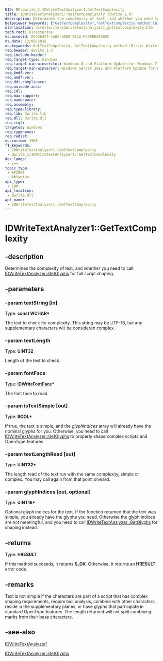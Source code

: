 ```yaml
---
UID: NF:dwrite_1.IDWriteTextAnalyzer1.GetTextComplexity
title: IDWriteTextAnalyzer1::GetTextComplexity (dwrite_1.h)
description: Determines the complexity of text, and whether you need to call IDWriteTextAnalyzer::GetGlyphs for full script shaping.
helpviewer_keywords: ["GetTextComplexity","GetTextComplexity method [Direct Write]","GetTextComplexity method [Direct Write]","IDWriteTextAnalyzer1 interface","IDWriteTextAnalyzer1 interface [Direct Write]","GetTextComplexity method","IDWriteTextAnalyzer1.GetTextComplexity","IDWriteTextAnalyzer1::GetTextComplexity","directwrite.idwritetextanalyzer1_gettextcomplexity","dwrite_1/IDWriteTextAnalyzer1::GetTextComplexity"]
old-location: directwrite\idwritetextanalyzer1_gettextcomplexity.htm
tech.root: DirectWrite
ms.assetid: EC9364F7-4A00-4DEE-B51A-F26FBBA5683F
ms.date: 12/05/2018
ms.keywords: GetTextComplexity, GetTextComplexity method [Direct Write], GetTextComplexity method [Direct Write],IDWriteTextAnalyzer1 interface, IDWriteTextAnalyzer1 interface [Direct Write],GetTextComplexity method, IDWriteTextAnalyzer1.GetTextComplexity, IDWriteTextAnalyzer1::GetTextComplexity, directwrite.idwritetextanalyzer1_gettextcomplexity, dwrite_1/IDWriteTextAnalyzer1::GetTextComplexity
req.header: dwrite_1.h
req.include-header: 
req.target-type: Windows
req.target-min-winverclnt: Windows 8 and Platform Update for Windows 7 [desktop apps \| UWP apps]
req.target-min-winversvr: Windows Server 2012 and Platform Update for Windows Server 2008 R2 [desktop apps \| UWP apps]
req.kmdf-ver: 
req.umdf-ver: 
req.ddi-compliance: 
req.unicode-ansi: 
req.idl: 
req.max-support: 
req.namespace: 
req.assembly: 
req.type-library: 
req.lib: Dwrite.lib
req.dll: Dwrite.dll
req.irql: 
targetos: Windows
req.typenames: 
req.redist: 
ms.custom: 19H1
f1_keywords:
 - IDWriteTextAnalyzer1::GetTextComplexity
 - dwrite_1/IDWriteTextAnalyzer1::GetTextComplexity
dev_langs:
 - c++
topic_type:
 - APIRef
 - kbSyntax
api_type:
 - COM
api_location:
 - dwrite.dll
api_name:
 - IDWriteTextAnalyzer1::GetTextComplexity
---
```


# IDWriteTextAnalyzer1::GetTextComplexity


## -description

Determines the complexity of text, and whether you need to call <a href="/windows/win32/api/dwrite/nf-dwrite-idwritetextanalyzer-getglyphs">IDWriteTextAnalyzer::GetGlyphs</a> for full script
    shaping.

## -parameters

### -param textString [in]

Type: <b>const WCHAR*</b>

The text to check for complexity. This string
    may be UTF-16, but any supplementary characters will be considered
    complex.

### -param textLength

Type: <b>UINT32</b>

Length of the text to check.

### -param fontFace

Type: <b><a href="/windows/win32/api/dwrite_1/nn-dwrite_1-idwritefontface1">IDWriteFontFace</a>*</b>

The font face to read.

### -param isTextSimple [out]

Type: <b>BOOL*</b>

If true, the text is simple, and the
    <i>glyphIndices</i> array will already have the nominal glyphs for you.
    Otherwise, you need to call <a href="/windows/win32/api/dwrite/nf-dwrite-idwritetextanalyzer-getglyphs">IDWriteTextAnalyzer::GetGlyphs</a> to properly shape complex
    scripts and OpenType features.

### -param textLengthRead [out]

Type: <b>UINT32*</b>

The length read of the text run with the
    same complexity, simple or complex. You may call again from that
    point onward.

### -param glyphIndices [out, optional]

Type: <b>UINT16*</b>

Optional glyph indices for the text. If the
    function returned that the text was simple, you already have the
    glyphs you need. Otherwise the glyph indices are not meaningful,
    and you need to call <a href="/windows/win32/api/dwrite/nf-dwrite-idwritetextanalyzer-getglyphs">IDWriteTextAnalyzer::GetGlyphs</a> for shaping instead.

## -returns

Type: <b>HRESULT</b>

If this method succeeds, it returns <b xmlns:loc="http://microsoft.com/wdcml/l10n">S_OK</b>. Otherwise, it returns an <b xmlns:loc="http://microsoft.com/wdcml/l10n">HRESULT</b> error code.

## -remarks

Text is not simple if the characters are part of a script that has
    complex shaping requirements, require bidi analysis, combine with
    other characters, reside in the supplementary planes, or have glyphs
    that participate in standard OpenType features. The length returned
    will not split combining marks from their base characters.

## -see-also

<a href="/windows/win32/api/dwrite_1/nn-dwrite_1-idwritetextanalyzer1">IDWriteTextAnalyzer1</a>



<a href="/windows/win32/api/dwrite/nf-dwrite-idwritetextanalyzer-getglyphs">IDWriteTextAnalyzer::GetGlyphs</a>

